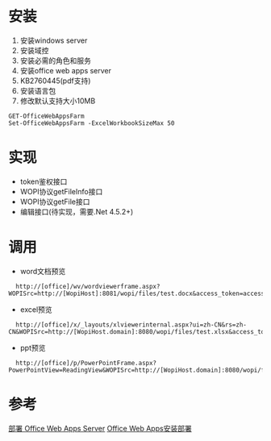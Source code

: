 # 安装
1. 安装windows server
2. 安装域控
3. 安装必需的角色和服务
4. 安装office web apps server
5. KB2760445(pdf支持)
6. 安装语言包
7. 修改默认支持大小10MB
```
GET-OfficeWebAppsFarm
Set-OfficeWebAppsFarm -ExcelWorkbookSizeMax 50
```

# 实现
+ token鉴权接口
+ WOPI协议getFileInfo接口
+ WOPI协议getFile接口
+ 编辑接口(待实现，需要.Net 4.5.2+)

# 调用
+ word文档预览
```
  http://[office]/wv/wordviewerframe.aspx?WOPISrc=http://[WopiHost]:8081/wopi/files/test.docx&access_token=accessToken
```

+ excel预览
```
  http://[office]/x/_layouts/xlviewerinternal.aspx?ui=zh-CN&rs=zh-CN&WOPISrc=http://[WopiHost.domain]:8080/wopi/files/test.xlsx&access_token=123
```

+ ppt预览
```
  http://[office]/p/PowerPointFrame.aspx?PowerPointView=ReadingView&WOPISrc=http://[WopiHost.domain]:8080/wopi/files/test.pptx&access_token=123
```

# 参考
[部署 Office Web Apps Server](https://technet.microsoft.com/zh-cn/library/jj219455.aspx)
[Office Web Apps安装部署](http://www.cnblogs.com/poissonnotes/p/3238238.html)
